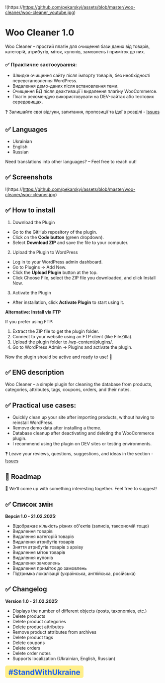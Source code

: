 !(https://https://github.com/pekarskyi/assets/blob/master/woo-cleaner/woo-cleaner_youtube.jpg)

# Woo Cleaner 1.0

Woo Cleaner – простий плагін для очищення бази даних від товарів, категорій, атрибутів, міток, купонів, замовлень і приміток до них.

### ✅ Практичне застосування:
- Швидке очищення сайту після імпорту товарів, без необхідності перевстановлення WordPress.
- Видалення демо-даних після встановлення теми.
- Очищення БД після деактивації і видалення плагіну WooCommerce.
- Плагін рекомендую використовувати на DEV-сайтах або тестових середовищах.

❓ Залишайте свої відгуки, запитання, пропозиції та ідеї в розділі - [Issues](https://github.com/pekarskyi/woo-cleaner/issues)

## ✅ Languages

- Ukrainian
- English
- Russian

Need translations into other languages? – Feel free to reach out!

## ✅ Screenshots
!(https://https://github.com/pekarskyi/assets/blob/master/woo-cleaner/woo-cleaner.jpg)

## ✅ How to install

1. Download the Plugin
- Go to the GitHub repository of the plugin.
- Click on the **Code button** (green dropdown).
- Select **Download ZIP** and save the file to your computer.

2. Upload the Plugin to WordPress
- Log in to your WordPress admin dashboard.
- Go to Plugins → Add New.
- Click the **Upload Plugin** button at the top.
- Click Choose File, select the ZIP file you downloaded, and click Install Now.

3. Activate the Plugin
- After installation, click **Activate Plugin** to start using it.


**Alternative: Install via FTP**

If you prefer using FTP:

1. Extract the ZIP file to get the plugin folder.
2. Connect to your website using an FTP client (like FileZilla).
3. Upload the plugin folder to /wp-content/plugins/.
4. Go to WordPress Admin → Plugins and activate the plugin.

Now the plugin should be active and ready to use! 🚀

## ✅ ENG description

Woo Cleaner – a simple plugin for cleaning the database from products, categories, attributes, tags, coupons, orders, and their notes.

## ✅ Practical use cases:
- Quickly clean up your site after importing products, without having to reinstall WordPress.
- Remove demo data after installing a theme.
- Database cleanup after deactivating and deleting the WooCommerce plugin.
- I recommend using the plugin on DEV sites or testing environments.

❓ Leave your reviews, questions, suggestions, and ideas in the section - [Issues](https://github.com/pekarskyi/woo-cleaner/issues)

## 🚀 Roadmap
👨 We'll come up with something interesting together. Feel free to suggest!

## ✅ Список змін

**Версія 1.0 - 21.02.2025:**
- Відображає кількість різних об'єктів (записів, таксономій тощо)
- Видалення товарів
- Видалення категорій товарів
- Видалення атрибутів товарів
- Зняття атрибутів товарів з архіву
- Видалення міток товарів
- Видалення купонів
- Видалення замовлень
- Видалення приміток до замовлень
- Підтримка локалізації (українська, англійська, російська)

## ✅ Changelog

**Version 1.0 - 21.02.2025:**
- Displays the number of different objects (posts, taxonomies, etc.)
- Delete products
- Delete product categories
- Delete product attributes
- Remove product attributes from archives
- Delete product tags
- Delete coupons
- Delete orders
- Delete order notes
- Supports localization (Ukrainian, English, Russian)

[![Stand With Ukraine](https://raw.githubusercontent.com/vshymanskyy/StandWithUkraine/main/badges/StandWithUkraine.svg)](https://justgo.ink/standwithukraine)